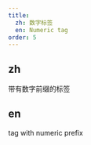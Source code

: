 ```yaml
---
title:
  zh: 数字标签
  en: Numeric tag
order: 5
---
```


## zh

带有数字前缀的标签

## en

tag with numeric prefix
